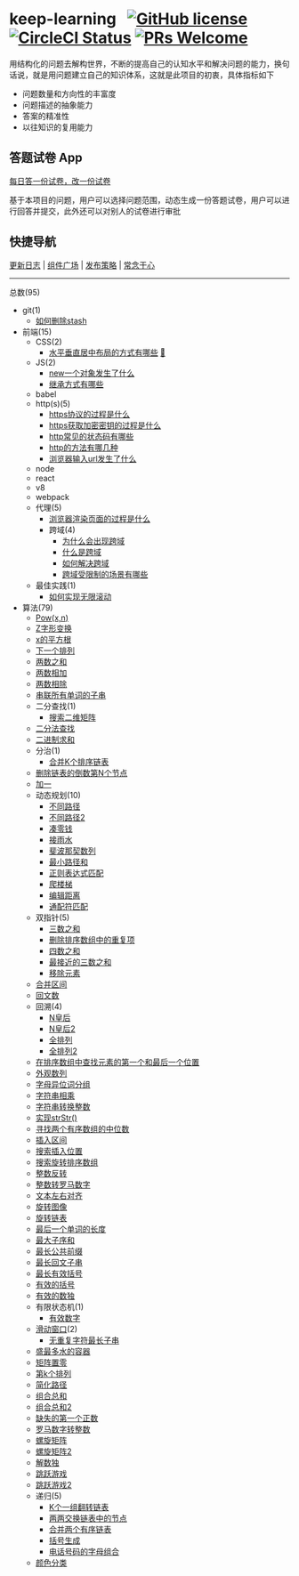 # keep-learning &nbsp; [![GitHub license](https://img.shields.io/badge/license-MIT-blue.svg)](https://github.com/tolerance-go/keep-learning/blob/master/LICENSE) [![CircleCI Status](https://circleci.com/gh/tolerance-go/keep-learning.svg?style=shield&circle-token=:circle-token)](https://circleci.com/gh/tolerance-go/keep-learning) [![PRs Welcome](https://img.shields.io/badge/PRs-welcome-brightgreen.svg)](https://github.com/tolerance-go/keep-learning/pulls)

用结构化的问题去解构世界，不断的提高自己的认知水平和解决问题的能力，换句话说，就是用问题建立自己的知识体系，这就是此项目的初衷，具体指标如下

- 问题数量和方向性的丰富度
- 问题描述的抽象能力
- 答案的精准性
- 以往知识的复用能力

## 答题试卷 App

[每日答一份试卷，改一份试卷](https://image.baidu.com/search/detail?ct=503316480&z=0&ipn=d&word=%E6%9A%82%E6%9C%AA%E5%AE%8C%E6%88%90&step_word=&hs=0&pn=9&spn=0&di=50410&pi=0&rn=1&tn=baiduimagedetail&is=0%2C0&istype=2&ie=utf-8&oe=utf-8&in=&cl=2&lm=-1&st=-1&cs=2519627221%2C2147289358&os=956936749%2C375358330&simid=0%2C0&adpicid=0&lpn=0&ln=1132&fr=&fmq=1587633062331_R&fm=result&ic=&s=undefined&hd=&latest=&copyright=&se=&sme=&tab=0&width=&height=&face=undefined&ist=&jit=&cg=&bdtype=11&oriquery=&objurl=http%3A%2F%2F5b0988e595225.cdn.sohucs.com%2Fimages%2F20200409%2Ffde675e68001427ebaaa7fbe17d66572.png&fromurl=ippr_z2C%24qAzdH3FAzdH3Fooo_z%26e3Bf5i7_z%26e3Bv54AzdH3FwAzdH3Fnbmm8mc9d_88mdn0&gsm=a&rpstart=0&rpnum=0&islist=&querylist=&force=undefined)

基于本项目的问题，用户可以选择问题范围，动态生成一份答题试卷，用户可以进行回答并提交，此外还可以对别人的试卷进行审批

## 快捷导航

[更新日志](https://github.com/tolerance-go/keep-learning/blob/master/CHANGELOG.md) | [组件广场](https://tolerance-go.github.io/keep-learning/components-square) | [发布策略](https://github.com/tolerance-go/keep-learning/blob/master/PUBLISH_STRATEGY.md) | [常念于心](https://github.com/tolerance-go/keep-learning/blob/master/CHANGE_NIAN_YU_XIN.md)

---

总数(95)

- git(1)
  - [如何删除stash](https://github.com/tolerance-go/keep-learning/blob/master/src/git/%E5%A6%82%E4%BD%95%E5%88%A0%E9%99%A4stash.md) 
- 前端(15)
  - CSS(2)
    - [水平垂直居中布局的方式有哪些](https://github.com/tolerance-go/keep-learning/blob/master/src/%E5%89%8D%E7%AB%AF%2FCSS/%E6%B0%B4%E5%B9%B3%E5%9E%82%E7%9B%B4%E5%B1%85%E4%B8%AD%E5%B8%83%E5%B1%80%E7%9A%84%E6%96%B9%E5%BC%8F%E6%9C%89%E5%93%AA%E4%BA%9B.md) [:stars:](https://tolerance-go.github.io/keep-learning/components-square/?path=/story/%E6%B0%B4%E5%B9%B3%E5%9E%82%E7%9B%B4%E5%B1%85%E4%B8%AD%E5%B8%83%E5%B1%80%E7%9A%84%E6%96%B9%E5%BC%8F%E6%9C%89%E5%93%AA%E4%BA%9B--flex)
  - JS(2)
    - [new一个对象发生了什么](https://github.com/tolerance-go/keep-learning/blob/master/src/%E5%89%8D%E7%AB%AF%2FJS/new%E4%B8%80%E4%B8%AA%E5%AF%B9%E8%B1%A1%E5%8F%91%E7%94%9F%E4%BA%86%E4%BB%80%E4%B9%88.md) 
    - [继承方式有哪些](https://github.com/tolerance-go/keep-learning/blob/master/src/%E5%89%8D%E7%AB%AF%2FJS/%E7%BB%A7%E6%89%BF%E6%96%B9%E5%BC%8F%E6%9C%89%E5%93%AA%E4%BA%9B.md) 
  - babel
  - http(s)(5)
    - [https协议的过程是什么](https://github.com/tolerance-go/keep-learning/blob/master/src/%E5%89%8D%E7%AB%AF%2Fhttp(s)/https%E5%8D%8F%E8%AE%AE%E7%9A%84%E8%BF%87%E7%A8%8B%E6%98%AF%E4%BB%80%E4%B9%88.md) 
    - [https获取加密密钥的过程是什么](https://github.com/tolerance-go/keep-learning/blob/master/src/%E5%89%8D%E7%AB%AF%2Fhttp(s)/https%E8%8E%B7%E5%8F%96%E5%8A%A0%E5%AF%86%E5%AF%86%E9%92%A5%E7%9A%84%E8%BF%87%E7%A8%8B%E6%98%AF%E4%BB%80%E4%B9%88.md) 
    - [http常见的状态码有哪些](https://github.com/tolerance-go/keep-learning/blob/master/src/%E5%89%8D%E7%AB%AF%2Fhttp(s)/http%E5%B8%B8%E8%A7%81%E7%9A%84%E7%8A%B6%E6%80%81%E7%A0%81%E6%9C%89%E5%93%AA%E4%BA%9B.md) 
    - [http的方法有哪几种](https://github.com/tolerance-go/keep-learning/blob/master/src/%E5%89%8D%E7%AB%AF%2Fhttp(s)/http%E7%9A%84%E6%96%B9%E6%B3%95%E6%9C%89%E5%93%AA%E5%87%A0%E7%A7%8D.md) 
    - [浏览器输入url发生了什么](https://github.com/tolerance-go/keep-learning/blob/master/src/%E5%89%8D%E7%AB%AF%2Fhttp(s)/%E6%B5%8F%E8%A7%88%E5%99%A8%E8%BE%93%E5%85%A5url%E5%8F%91%E7%94%9F%E4%BA%86%E4%BB%80%E4%B9%88.md) 
  - node
  - react
  - v8
  - webpack
  - 代理(5)
    - [浏览器渲染页面的过程是什么](https://github.com/tolerance-go/keep-learning/blob/master/src/%E5%89%8D%E7%AB%AF%2F%E4%BB%A3%E7%90%86/%E6%B5%8F%E8%A7%88%E5%99%A8%E6%B8%B2%E6%9F%93%E9%A1%B5%E9%9D%A2%E7%9A%84%E8%BF%87%E7%A8%8B%E6%98%AF%E4%BB%80%E4%B9%88.md) 
    - 跨域(4)
      - [为什么会出现跨域](https://github.com/tolerance-go/keep-learning/blob/master/src/%E5%89%8D%E7%AB%AF%2F%E4%BB%A3%E7%90%86%2F%E8%B7%A8%E5%9F%9F/%E4%B8%BA%E4%BB%80%E4%B9%88%E4%BC%9A%E5%87%BA%E7%8E%B0%E8%B7%A8%E5%9F%9F.md) 
      - [什么是跨域](https://github.com/tolerance-go/keep-learning/blob/master/src/%E5%89%8D%E7%AB%AF%2F%E4%BB%A3%E7%90%86%2F%E8%B7%A8%E5%9F%9F/%E4%BB%80%E4%B9%88%E6%98%AF%E8%B7%A8%E5%9F%9F.md) 
      - [如何解决跨域](https://github.com/tolerance-go/keep-learning/blob/master/src/%E5%89%8D%E7%AB%AF%2F%E4%BB%A3%E7%90%86%2F%E8%B7%A8%E5%9F%9F/%E5%A6%82%E4%BD%95%E8%A7%A3%E5%86%B3%E8%B7%A8%E5%9F%9F.md) 
      - [跨域受限制的场景有哪些](https://github.com/tolerance-go/keep-learning/blob/master/src/%E5%89%8D%E7%AB%AF%2F%E4%BB%A3%E7%90%86%2F%E8%B7%A8%E5%9F%9F/%E8%B7%A8%E5%9F%9F%E5%8F%97%E9%99%90%E5%88%B6%E7%9A%84%E5%9C%BA%E6%99%AF%E6%9C%89%E5%93%AA%E4%BA%9B.md) 
  - 最佳实践(1)
    - [如何实现无限滚动](https://github.com/tolerance-go/keep-learning/blob/master/src/%E5%89%8D%E7%AB%AF%2F%E6%9C%80%E4%BD%B3%E5%AE%9E%E8%B7%B5/%E5%A6%82%E4%BD%95%E5%AE%9E%E7%8E%B0%E6%97%A0%E9%99%90%E6%BB%9A%E5%8A%A8.md) 
- 算法(79)
  - [Pow(x,n)](https://github.com/tolerance-go/keep-learning/blob/master/src/%E7%AE%97%E6%B3%95/Pow(x%2Cn).ts) 
  - [Z字形变换](https://github.com/tolerance-go/keep-learning/blob/master/src/%E7%AE%97%E6%B3%95/Z%E5%AD%97%E5%BD%A2%E5%8F%98%E6%8D%A2.js) 
  - [x的平方根](https://github.com/tolerance-go/keep-learning/blob/master/src/%E7%AE%97%E6%B3%95/x%E7%9A%84%E5%B9%B3%E6%96%B9%E6%A0%B9.ts) 
  - [下一个排列](https://github.com/tolerance-go/keep-learning/blob/master/src/%E7%AE%97%E6%B3%95/%E4%B8%8B%E4%B8%80%E4%B8%AA%E6%8E%92%E5%88%97.js) 
  - [两数之和](https://github.com/tolerance-go/keep-learning/blob/master/src/%E7%AE%97%E6%B3%95/%E4%B8%A4%E6%95%B0%E4%B9%8B%E5%92%8C.js) 
  - [两数相加](https://github.com/tolerance-go/keep-learning/blob/master/src/%E7%AE%97%E6%B3%95/%E4%B8%A4%E6%95%B0%E7%9B%B8%E5%8A%A0.js) 
  - [两数相除](https://github.com/tolerance-go/keep-learning/blob/master/src/%E7%AE%97%E6%B3%95/%E4%B8%A4%E6%95%B0%E7%9B%B8%E9%99%A4.js) 
  - [串联所有单词的子串](https://github.com/tolerance-go/keep-learning/blob/master/src/%E7%AE%97%E6%B3%95/%E4%B8%B2%E8%81%94%E6%89%80%E6%9C%89%E5%8D%95%E8%AF%8D%E7%9A%84%E5%AD%90%E4%B8%B2.js) 
  - 二分查找(1)
    - [搜索二维矩阵](https://github.com/tolerance-go/keep-learning/blob/master/src/%E7%AE%97%E6%B3%95%2F%E4%BA%8C%E5%88%86%E6%9F%A5%E6%89%BE/%E6%90%9C%E7%B4%A2%E4%BA%8C%E7%BB%B4%E7%9F%A9%E9%98%B5.ts) 
  - [二分法查找](https://github.com/tolerance-go/keep-learning/blob/master/src/%E7%AE%97%E6%B3%95/%E4%BA%8C%E5%88%86%E6%B3%95%E6%9F%A5%E6%89%BE.js) 
  - [二进制求和](https://github.com/tolerance-go/keep-learning/blob/master/src/%E7%AE%97%E6%B3%95/%E4%BA%8C%E8%BF%9B%E5%88%B6%E6%B1%82%E5%92%8C.ts) 
  - 分治(1)
    - [合并K个排序链表](https://github.com/tolerance-go/keep-learning/blob/master/src/%E7%AE%97%E6%B3%95%2F%E5%88%86%E6%B2%BB/%E5%90%88%E5%B9%B6K%E4%B8%AA%E6%8E%92%E5%BA%8F%E9%93%BE%E8%A1%A8.js) 
  - [删除链表的倒数第N个节点](https://github.com/tolerance-go/keep-learning/blob/master/src/%E7%AE%97%E6%B3%95/%E5%88%A0%E9%99%A4%E9%93%BE%E8%A1%A8%E7%9A%84%E5%80%92%E6%95%B0%E7%AC%ACN%E4%B8%AA%E8%8A%82%E7%82%B9.js) 
  - [加一](https://github.com/tolerance-go/keep-learning/blob/master/src/%E7%AE%97%E6%B3%95/%E5%8A%A0%E4%B8%80.ts) 
  - 动态规划(10)
    - [不同路径](https://github.com/tolerance-go/keep-learning/blob/master/src/%E7%AE%97%E6%B3%95%2F%E5%8A%A8%E6%80%81%E8%A7%84%E5%88%92/%E4%B8%8D%E5%90%8C%E8%B7%AF%E5%BE%84.ts) 
    - [不同路径2](https://github.com/tolerance-go/keep-learning/blob/master/src/%E7%AE%97%E6%B3%95%2F%E5%8A%A8%E6%80%81%E8%A7%84%E5%88%92/%E4%B8%8D%E5%90%8C%E8%B7%AF%E5%BE%842.ts) 
    - [凑零钱](https://github.com/tolerance-go/keep-learning/blob/master/src/%E7%AE%97%E6%B3%95%2F%E5%8A%A8%E6%80%81%E8%A7%84%E5%88%92/%E5%87%91%E9%9B%B6%E9%92%B1.js) 
    - [接雨水](https://github.com/tolerance-go/keep-learning/blob/master/src/%E7%AE%97%E6%B3%95%2F%E5%8A%A8%E6%80%81%E8%A7%84%E5%88%92/%E6%8E%A5%E9%9B%A8%E6%B0%B4.ts) 
    - [斐波那契数列](https://github.com/tolerance-go/keep-learning/blob/master/src/%E7%AE%97%E6%B3%95%2F%E5%8A%A8%E6%80%81%E8%A7%84%E5%88%92/%E6%96%90%E6%B3%A2%E9%82%A3%E5%A5%91%E6%95%B0%E5%88%97.js) 
    - [最小路径和](https://github.com/tolerance-go/keep-learning/blob/master/src/%E7%AE%97%E6%B3%95%2F%E5%8A%A8%E6%80%81%E8%A7%84%E5%88%92/%E6%9C%80%E5%B0%8F%E8%B7%AF%E5%BE%84%E5%92%8C.ts) 
    - [正则表达式匹配](https://github.com/tolerance-go/keep-learning/blob/master/src/%E7%AE%97%E6%B3%95%2F%E5%8A%A8%E6%80%81%E8%A7%84%E5%88%92/%E6%AD%A3%E5%88%99%E8%A1%A8%E8%BE%BE%E5%BC%8F%E5%8C%B9%E9%85%8D.js) 
    - [爬楼梯](https://github.com/tolerance-go/keep-learning/blob/master/src/%E7%AE%97%E6%B3%95%2F%E5%8A%A8%E6%80%81%E8%A7%84%E5%88%92/%E7%88%AC%E6%A5%BC%E6%A2%AF.ts) 
    - [编辑距离](https://github.com/tolerance-go/keep-learning/blob/master/src/%E7%AE%97%E6%B3%95%2F%E5%8A%A8%E6%80%81%E8%A7%84%E5%88%92/%E7%BC%96%E8%BE%91%E8%B7%9D%E7%A6%BB.ts) 
    - [通配符匹配](https://github.com/tolerance-go/keep-learning/blob/master/src/%E7%AE%97%E6%B3%95%2F%E5%8A%A8%E6%80%81%E8%A7%84%E5%88%92/%E9%80%9A%E9%85%8D%E7%AC%A6%E5%8C%B9%E9%85%8D.ts) 
  - 双指针(5)
    - [三数之和](https://github.com/tolerance-go/keep-learning/blob/master/src/%E7%AE%97%E6%B3%95%2F%E5%8F%8C%E6%8C%87%E9%92%88/%E4%B8%89%E6%95%B0%E4%B9%8B%E5%92%8C.js) 
    - [删除排序数组中的重复项](https://github.com/tolerance-go/keep-learning/blob/master/src/%E7%AE%97%E6%B3%95%2F%E5%8F%8C%E6%8C%87%E9%92%88/%E5%88%A0%E9%99%A4%E6%8E%92%E5%BA%8F%E6%95%B0%E7%BB%84%E4%B8%AD%E7%9A%84%E9%87%8D%E5%A4%8D%E9%A1%B9.js) 
    - [四数之和](https://github.com/tolerance-go/keep-learning/blob/master/src/%E7%AE%97%E6%B3%95%2F%E5%8F%8C%E6%8C%87%E9%92%88/%E5%9B%9B%E6%95%B0%E4%B9%8B%E5%92%8C.js) 
    - [最接近的三数之和](https://github.com/tolerance-go/keep-learning/blob/master/src/%E7%AE%97%E6%B3%95%2F%E5%8F%8C%E6%8C%87%E9%92%88/%E6%9C%80%E6%8E%A5%E8%BF%91%E7%9A%84%E4%B8%89%E6%95%B0%E4%B9%8B%E5%92%8C.js) 
    - [移除元素](https://github.com/tolerance-go/keep-learning/blob/master/src/%E7%AE%97%E6%B3%95%2F%E5%8F%8C%E6%8C%87%E9%92%88/%E7%A7%BB%E9%99%A4%E5%85%83%E7%B4%A0.js) 
  - [合并区间](https://github.com/tolerance-go/keep-learning/blob/master/src/%E7%AE%97%E6%B3%95/%E5%90%88%E5%B9%B6%E5%8C%BA%E9%97%B4.ts) 
  - [回文数](https://github.com/tolerance-go/keep-learning/blob/master/src/%E7%AE%97%E6%B3%95/%E5%9B%9E%E6%96%87%E6%95%B0.js) 
  - 回溯(4)
    - [N皇后](https://github.com/tolerance-go/keep-learning/blob/master/src/%E7%AE%97%E6%B3%95%2F%E5%9B%9E%E6%BA%AF/N%E7%9A%87%E5%90%8E.ts) 
    - [N皇后2](https://github.com/tolerance-go/keep-learning/blob/master/src/%E7%AE%97%E6%B3%95%2F%E5%9B%9E%E6%BA%AF/N%E7%9A%87%E5%90%8E2.ts) 
    - [全排列](https://github.com/tolerance-go/keep-learning/blob/master/src/%E7%AE%97%E6%B3%95%2F%E5%9B%9E%E6%BA%AF/%E5%85%A8%E6%8E%92%E5%88%97.ts) 
    - [全排列2](https://github.com/tolerance-go/keep-learning/blob/master/src/%E7%AE%97%E6%B3%95%2F%E5%9B%9E%E6%BA%AF/%E5%85%A8%E6%8E%92%E5%88%972.ts) 
  - [在排序数组中查找元素的第一个和最后一个位置](https://github.com/tolerance-go/keep-learning/blob/master/src/%E7%AE%97%E6%B3%95/%E5%9C%A8%E6%8E%92%E5%BA%8F%E6%95%B0%E7%BB%84%E4%B8%AD%E6%9F%A5%E6%89%BE%E5%85%83%E7%B4%A0%E7%9A%84%E7%AC%AC%E4%B8%80%E4%B8%AA%E5%92%8C%E6%9C%80%E5%90%8E%E4%B8%80%E4%B8%AA%E4%BD%8D%E7%BD%AE.js) 
  - [外观数列](https://github.com/tolerance-go/keep-learning/blob/master/src/%E7%AE%97%E6%B3%95/%E5%A4%96%E8%A7%82%E6%95%B0%E5%88%97.js) 
  - [字母异位词分组](https://github.com/tolerance-go/keep-learning/blob/master/src/%E7%AE%97%E6%B3%95/%E5%AD%97%E6%AF%8D%E5%BC%82%E4%BD%8D%E8%AF%8D%E5%88%86%E7%BB%84.ts) 
  - [字符串相乘](https://github.com/tolerance-go/keep-learning/blob/master/src/%E7%AE%97%E6%B3%95/%E5%AD%97%E7%AC%A6%E4%B8%B2%E7%9B%B8%E4%B9%98.ts) 
  - [字符串转换整数](https://github.com/tolerance-go/keep-learning/blob/master/src/%E7%AE%97%E6%B3%95/%E5%AD%97%E7%AC%A6%E4%B8%B2%E8%BD%AC%E6%8D%A2%E6%95%B4%E6%95%B0.js) 
  - [实现strStr()](https://github.com/tolerance-go/keep-learning/blob/master/src/%E7%AE%97%E6%B3%95/%E5%AE%9E%E7%8E%B0strStr().js) 
  - [寻找两个有序数组的中位数](https://github.com/tolerance-go/keep-learning/blob/master/src/%E7%AE%97%E6%B3%95/%E5%AF%BB%E6%89%BE%E4%B8%A4%E4%B8%AA%E6%9C%89%E5%BA%8F%E6%95%B0%E7%BB%84%E7%9A%84%E4%B8%AD%E4%BD%8D%E6%95%B0.js) 
  - [插入区间](https://github.com/tolerance-go/keep-learning/blob/master/src/%E7%AE%97%E6%B3%95/%E6%8F%92%E5%85%A5%E5%8C%BA%E9%97%B4.ts) 
  - [搜索插入位置](https://github.com/tolerance-go/keep-learning/blob/master/src/%E7%AE%97%E6%B3%95/%E6%90%9C%E7%B4%A2%E6%8F%92%E5%85%A5%E4%BD%8D%E7%BD%AE.js) 
  - [搜索旋转排序数组](https://github.com/tolerance-go/keep-learning/blob/master/src/%E7%AE%97%E6%B3%95/%E6%90%9C%E7%B4%A2%E6%97%8B%E8%BD%AC%E6%8E%92%E5%BA%8F%E6%95%B0%E7%BB%84.js) 
  - [整数反转](https://github.com/tolerance-go/keep-learning/blob/master/src/%E7%AE%97%E6%B3%95/%E6%95%B4%E6%95%B0%E5%8F%8D%E8%BD%AC.js) 
  - [整数转罗马数字](https://github.com/tolerance-go/keep-learning/blob/master/src/%E7%AE%97%E6%B3%95/%E6%95%B4%E6%95%B0%E8%BD%AC%E7%BD%97%E9%A9%AC%E6%95%B0%E5%AD%97.js) 
  - [文本左右对齐](https://github.com/tolerance-go/keep-learning/blob/master/src/%E7%AE%97%E6%B3%95/%E6%96%87%E6%9C%AC%E5%B7%A6%E5%8F%B3%E5%AF%B9%E9%BD%90.ts) 
  - [旋转图像](https://github.com/tolerance-go/keep-learning/blob/master/src/%E7%AE%97%E6%B3%95/%E6%97%8B%E8%BD%AC%E5%9B%BE%E5%83%8F.ts) 
  - [旋转链表](https://github.com/tolerance-go/keep-learning/blob/master/src/%E7%AE%97%E6%B3%95/%E6%97%8B%E8%BD%AC%E9%93%BE%E8%A1%A8.ts) 
  - [最后一个单词的长度](https://github.com/tolerance-go/keep-learning/blob/master/src/%E7%AE%97%E6%B3%95/%E6%9C%80%E5%90%8E%E4%B8%80%E4%B8%AA%E5%8D%95%E8%AF%8D%E7%9A%84%E9%95%BF%E5%BA%A6.ts) 
  - [最大子序和](https://github.com/tolerance-go/keep-learning/blob/master/src/%E7%AE%97%E6%B3%95/%E6%9C%80%E5%A4%A7%E5%AD%90%E5%BA%8F%E5%92%8C.ts) 
  - [最长公共前缀](https://github.com/tolerance-go/keep-learning/blob/master/src/%E7%AE%97%E6%B3%95/%E6%9C%80%E9%95%BF%E5%85%AC%E5%85%B1%E5%89%8D%E7%BC%80.js) 
  - [最长回文子串](https://github.com/tolerance-go/keep-learning/blob/master/src/%E7%AE%97%E6%B3%95/%E6%9C%80%E9%95%BF%E5%9B%9E%E6%96%87%E5%AD%90%E4%B8%B2.js) 
  - [最长有效括号](https://github.com/tolerance-go/keep-learning/blob/master/src/%E7%AE%97%E6%B3%95/%E6%9C%80%E9%95%BF%E6%9C%89%E6%95%88%E6%8B%AC%E5%8F%B7.js) 
  - [有效的括号](https://github.com/tolerance-go/keep-learning/blob/master/src/%E7%AE%97%E6%B3%95/%E6%9C%89%E6%95%88%E7%9A%84%E6%8B%AC%E5%8F%B7.js) 
  - [有效的数独](https://github.com/tolerance-go/keep-learning/blob/master/src/%E7%AE%97%E6%B3%95/%E6%9C%89%E6%95%88%E7%9A%84%E6%95%B0%E7%8B%AC.js) 
  - 有限状态机(1)
    - [有效数字](https://github.com/tolerance-go/keep-learning/blob/master/src/%E7%AE%97%E6%B3%95%2F%E6%9C%89%E9%99%90%E7%8A%B6%E6%80%81%E6%9C%BA/%E6%9C%89%E6%95%88%E6%95%B0%E5%AD%97.ts) 
  - [滑动窗口](https://github.com/tolerance-go/keep-learning/blob/master/src/%E7%AE%97%E6%B3%95/%E6%BB%91%E5%8A%A8%E7%AA%97%E5%8F%A3/index.md)(2)
    - [无重复字符最长子串](https://github.com/tolerance-go/keep-learning/blob/master/src/%E7%AE%97%E6%B3%95%2F%E6%BB%91%E5%8A%A8%E7%AA%97%E5%8F%A3/%E6%97%A0%E9%87%8D%E5%A4%8D%E5%AD%97%E7%AC%A6%E6%9C%80%E9%95%BF%E5%AD%90%E4%B8%B2.ts) 
  - [盛最多水的容器](https://github.com/tolerance-go/keep-learning/blob/master/src/%E7%AE%97%E6%B3%95/%E7%9B%9B%E6%9C%80%E5%A4%9A%E6%B0%B4%E7%9A%84%E5%AE%B9%E5%99%A8.js) 
  - [矩阵置零](https://github.com/tolerance-go/keep-learning/blob/master/src/%E7%AE%97%E6%B3%95/%E7%9F%A9%E9%98%B5%E7%BD%AE%E9%9B%B6.ts) 
  - [第k个排列](https://github.com/tolerance-go/keep-learning/blob/master/src/%E7%AE%97%E6%B3%95/%E7%AC%ACk%E4%B8%AA%E6%8E%92%E5%88%97.ts) 
  - [简化路径](https://github.com/tolerance-go/keep-learning/blob/master/src/%E7%AE%97%E6%B3%95/%E7%AE%80%E5%8C%96%E8%B7%AF%E5%BE%84.ts) 
  - [组合总和](https://github.com/tolerance-go/keep-learning/blob/master/src/%E7%AE%97%E6%B3%95/%E7%BB%84%E5%90%88%E6%80%BB%E5%92%8C.js) 
  - [组合总和2](https://github.com/tolerance-go/keep-learning/blob/master/src/%E7%AE%97%E6%B3%95/%E7%BB%84%E5%90%88%E6%80%BB%E5%92%8C2.js) 
  - [缺失的第一个正数](https://github.com/tolerance-go/keep-learning/blob/master/src/%E7%AE%97%E6%B3%95/%E7%BC%BA%E5%A4%B1%E7%9A%84%E7%AC%AC%E4%B8%80%E4%B8%AA%E6%AD%A3%E6%95%B0.ts) 
  - [罗马数字转整数](https://github.com/tolerance-go/keep-learning/blob/master/src/%E7%AE%97%E6%B3%95/%E7%BD%97%E9%A9%AC%E6%95%B0%E5%AD%97%E8%BD%AC%E6%95%B4%E6%95%B0.js) 
  - [螺旋矩阵](https://github.com/tolerance-go/keep-learning/blob/master/src/%E7%AE%97%E6%B3%95/%E8%9E%BA%E6%97%8B%E7%9F%A9%E9%98%B5.ts) 
  - [螺旋矩阵2](https://github.com/tolerance-go/keep-learning/blob/master/src/%E7%AE%97%E6%B3%95/%E8%9E%BA%E6%97%8B%E7%9F%A9%E9%98%B52.ts) 
  - [解数独](https://github.com/tolerance-go/keep-learning/blob/master/src/%E7%AE%97%E6%B3%95/%E8%A7%A3%E6%95%B0%E7%8B%AC.js) 
  - [跳跃游戏](https://github.com/tolerance-go/keep-learning/blob/master/src/%E7%AE%97%E6%B3%95/%E8%B7%B3%E8%B7%83%E6%B8%B8%E6%88%8F.ts) 
  - [跳跃游戏2](https://github.com/tolerance-go/keep-learning/blob/master/src/%E7%AE%97%E6%B3%95/%E8%B7%B3%E8%B7%83%E6%B8%B8%E6%88%8F2.ts) 
  - 递归(5)
    - [K个一组翻转链表](https://github.com/tolerance-go/keep-learning/blob/master/src/%E7%AE%97%E6%B3%95%2F%E9%80%92%E5%BD%92/K%E4%B8%AA%E4%B8%80%E7%BB%84%E7%BF%BB%E8%BD%AC%E9%93%BE%E8%A1%A8.js) 
    - [两两交换链表中的节点](https://github.com/tolerance-go/keep-learning/blob/master/src/%E7%AE%97%E6%B3%95%2F%E9%80%92%E5%BD%92/%E4%B8%A4%E4%B8%A4%E4%BA%A4%E6%8D%A2%E9%93%BE%E8%A1%A8%E4%B8%AD%E7%9A%84%E8%8A%82%E7%82%B9.js) 
    - [合并两个有序链表](https://github.com/tolerance-go/keep-learning/blob/master/src/%E7%AE%97%E6%B3%95%2F%E9%80%92%E5%BD%92/%E5%90%88%E5%B9%B6%E4%B8%A4%E4%B8%AA%E6%9C%89%E5%BA%8F%E9%93%BE%E8%A1%A8.js) 
    - [括号生成](https://github.com/tolerance-go/keep-learning/blob/master/src/%E7%AE%97%E6%B3%95%2F%E9%80%92%E5%BD%92/%E6%8B%AC%E5%8F%B7%E7%94%9F%E6%88%90.js) 
    - [电话号码的字母组合](https://github.com/tolerance-go/keep-learning/blob/master/src/%E7%AE%97%E6%B3%95%2F%E9%80%92%E5%BD%92/%E7%94%B5%E8%AF%9D%E5%8F%B7%E7%A0%81%E7%9A%84%E5%AD%97%E6%AF%8D%E7%BB%84%E5%90%88.js) 
  - [颜色分类](https://github.com/tolerance-go/keep-learning/blob/master/src/%E7%AE%97%E6%B3%95/%E9%A2%9C%E8%89%B2%E5%88%86%E7%B1%BB.ts) 
